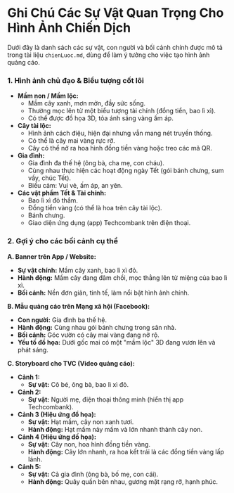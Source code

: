 # Ghi Chú Các Sự Vật Quan Trọng Cho Hình Ảnh Chiến Dịch

Dưới đây là danh sách các sự vật, con người và bối cảnh chính được mô tả trong tài liệu `chienLuoc.md`, dùng để làm ý tưởng cho việc tạo hình ảnh quảng cáo.

### 1. Hình ảnh chủ đạo & Biểu tượng cốt lõi
- **Mầm non / Mầm lộc:**
    - Mầm cây xanh, mơn mởn, đầy sức sống.
    - Thường mọc lên từ một biểu tượng tài chính (đồng tiền, bao lì xì).
    - Có thể được đồ họa 3D, tỏa ánh sáng vàng ấm áp.
- **Cây tài lộc:**
    - Hình ảnh cách điệu, hiện đại nhưng vẫn mang nét truyền thống.
    - Có thể là cây mai vàng rực rỡ.
    - Cây có thể nở ra hoa hình đồng tiền vàng hoặc treo các mã QR.
- **Gia đình:**
    - Gia đình đa thế hệ (ông bà, cha mẹ, con cháu).
    - Cùng nhau thực hiện các hoạt động ngày Tết (gói bánh chưng, sum vầy, chúc Tết).
    - Biểu cảm: Vui vẻ, ấm áp, an yên.
- **Các vật phẩm Tết & Tài chính:**
    - Bao lì xì đỏ thắm.
    - Đồng tiền vàng (có thể là hoa trên cây tài lộc).
    - Bánh chưng.
    - Giao diện ứng dụng (app) Techcombank trên điện thoại.

### 2. Gợi ý cho các bối cảnh cụ thể

**A. Banner trên App / Website:**
- **Sự vật chính:** Mầm cây xanh, bao lì xì đỏ.
- **Hành động:** Mầm cây đang đâm chồi, mọc thẳng lên từ miệng của bao lì xì.
- **Bối cảnh:** Nền đơn giản, tinh tế, làm nổi bật hình ảnh chính.

**B. Mẫu quảng cáo trên Mạng xã hội (Facebook):**
- **Con người:** Gia đình ba thế hệ.
- **Hành động:** Cùng nhau gói bánh chưng trong sân nhà.
- **Bối cảnh:** Góc vườn có cây mai vàng đang nở rộ.
- **Yếu tố đồ họa:** Dưới gốc mai có một "mầm lộc" 3D đang vươn lên và phát sáng.

**C. Storyboard cho TVC (Video quảng cáo):**
- **Cảnh 1:**
    - **Sự vật:** Cô bé, ông bà, bao lì xì đỏ.
- **Cảnh 2:**
    - **Sự vật:** Người mẹ, điện thoại thông minh (hiển thị app Techcombank).
- **Cảnh 3 (Hiệu ứng đồ họa):**
    - **Sự vật:** Hạt mầm, cây non xanh tươi.
    - **Hành động:** Hạt mầm nảy mầm và lớn nhanh thành cây non.
- **Cảnh 4 (Hiệu ứng đồ họa):**
    - **Sự vật:** Cây non, hoa hình đồng tiền vàng.
    - **Hành động:** Cây lớn nhanh, ra hoa kết trái là các đồng tiền vàng lấp lánh.
- **Cảnh 5:**
    - **Sự vật:** Cả gia đình (ông bà, bố mẹ, con cái).
    - **Hành động:** Quây quần bên nhau, gương mặt rạng rỡ, hạnh phúc.
